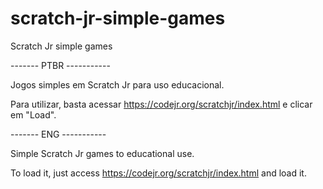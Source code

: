# scratch-jr-simple-games
Scratch Jr simple games

------- PTBR -----------

Jogos simples em Scratch Jr para uso educacional.

Para utilizar, basta acessar https://codejr.org/scratchjr/index.html e clicar em "Load".

------- ENG -----------

Simple Scratch Jr games to educational use.

To load it, just access https://codejr.org/scratchjr/index.html and load it.
